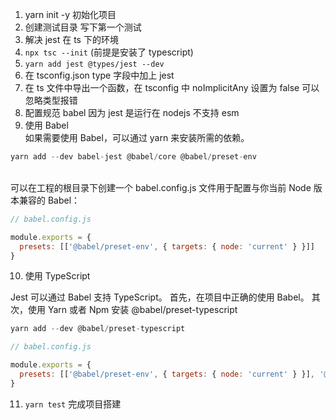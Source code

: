 1. yarn init -y 初始化项目
1. 创建测试目录 写下第一个测试
1. 解决 jest 在 ts 下的环境
1. `npx tsc --init` (前提是安装了 typescript)
1. `yarn add jest @types/jest --dev`​
1. 在 tsconfig.json type 字段中加上 jest
1. 在 ts 文件中导出一个函数，在 tsconfig 中 noImplicitAny 设置为 false 可以忽略类型报错
1. 配置规范 babel 因为 jest 是运行在 nodejs 不支持 esm
1. 使用 Babel<br />如果需要使用 Babel，可以通过 yarn 来安装所需的依赖。

```js
yarn add --dev babel-jest @babel/core @babel/preset-env
```

<br />可以在工程的根目录下创建一个 babel.config.js 文件用于配置与你当前 Node 版本兼容的 Babel：<br />

```js
// babel.config.js

module.exports = {
  presets: [['@babel/preset-env', { targets: { node: 'current' } }]]
}
```

10. 使用 TypeScript

Jest 可以通过 Babel 支持 TypeScript。 首先，在项目中正确的使用 Babel。 其次，使用 Yarn 或者 Npm 安装 @babel/preset-typescript

```js
yarn add --dev @babel/preset-typescript
```

```js
// babel.config.js

module.exports = {
  presets: [['@babel/preset-env', { targets: { node: 'current' } }], '@babel/preset-typescript']
}
```

11. `yarn test` 完成项目搭建
